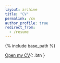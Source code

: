 ```yaml
---
layout: archive
title: "CV"
permalink: /cv
author_profile: true
redirect_from:
  - /resume
---
```


{% include base_path %}

[Open my CV](../cv/Ryan_CV.pdf){: .btn }

<object data="../cv/Ryan_CV.pdf" width="1000" height="1000" type='application/pdf'></object>